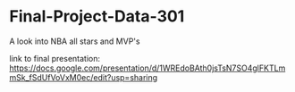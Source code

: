 # Final-Project-Data-301
A look into NBA all stars and MVP's

link to final presentation:
https://docs.google.com/presentation/d/1WREdoBAth0jsTsN7SO4glFKTLmmSk_fSdUfVoVxM0ec/edit?usp=sharing
